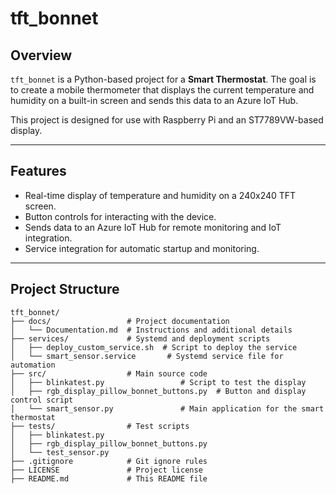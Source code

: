 # **tft_bonnet**

## **Overview**
`tft_bonnet` is a Python-based project for a **Smart Thermostat**. The goal is to create a mobile thermometer that displays the current temperature and humidity on a built-in screen and sends this data to an Azure IoT Hub.

This project is designed for use with Raspberry Pi and an ST7789VW-based display.

---

## **Features**
- Real-time display of temperature and humidity on a 240x240 TFT screen.
- Button controls for interacting with the device.
- Sends data to an Azure IoT Hub for remote monitoring and IoT integration.
- Service integration for automatic startup and monitoring.

---

## **Project Structure**
```plaintext
tft_bonnet/
├── docs/                 # Project documentation
│   └── Documentation.md  # Instructions and additional details
├── services/             # Systemd and deployment scripts
│   ├── deploy_custom_service.sh  # Script to deploy the service
│   └── smart_sensor.service       # Systemd service file for automation
├── src/                  # Main source code
│   ├── blinkatest.py                 # Script to test the display
│   ├── rgb_display_pillow_bonnet_buttons.py  # Button and display control script
│   └── smart_sensor.py               # Main application for the smart thermostat
├── tests/                # Test scripts
│   ├── blinkatest.py
│   ├── rgb_display_pillow_bonnet_buttons.py
│   └── test_sensor.py
├── .gitignore            # Git ignore rules
├── LICENSE               # Project license
├── README.md             # This README file

